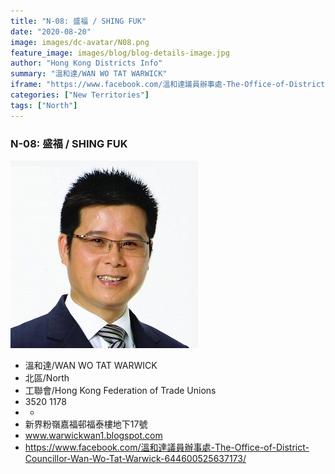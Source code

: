 ```yaml
---
title: "N-08: 盛福 / SHING FUK"
date: "2020-08-20"
image: images/dc-avatar/N08.png
feature_image: images/blog/blog-details-image.jpg
author: "Hong Kong Districts Info"
summary: "溫和達/WAN WO TAT WARWICK"
iframe: "https://www.facebook.com/溫和達議員辦事處-The-Office-of-District-Councillor-Wan-Wo-Tat-Warwick-644600525637173/"
categories: ["New Territories"]
tags: ["North"]
---
```


### N-08: 盛福 / SHING FUK  
![](/images/dc-avatar/N08.png)  

 - 溫和達/WAN WO TAT WARWICK  
 - 北區/North  
 - 工聯會/Hong Kong Federation of Trade Unions  
 - 3520 1178  
 - -  
 - 新界粉嶺嘉福邨福泰樓地下17號  
 - www.warwickwan1.blogspot.com  
 - https://www.facebook.com/溫和達議員辦事處-The-Office-of-District-Councillor-Wan-Wo-Tat-Warwick-644600525637173/
